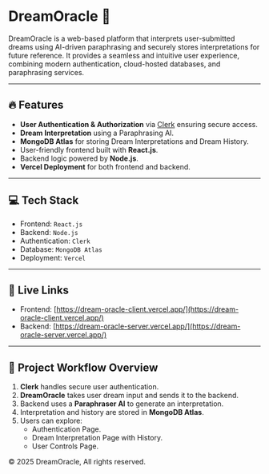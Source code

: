 # DreamOracle 🌙

DreamOracle is a web-based platform that interprets user-submitted dreams using AI-driven paraphrasing and securely stores interpretations for future reference. It provides a seamless and intuitive user experience, combining modern authentication, cloud-hosted databases, and paraphrasing services.

---

## 🔥 Features

- **User Authentication & Authorization** via [Clerk](https://clerk.dev) ensuring secure access.
- **Dream Interpretation** using a Paraphrasing AI.
- **MongoDB Atlas** for storing Dream Interpretations and Dream History.
- User-friendly frontend built with **React.js**.
- Backend logic powered by **Node.js**.
- **Vercel Deployment** for both frontend and backend.

---

## 💻 Tech Stack

- Frontend: `React.js`
- Backend: `Node.js`
- Authentication: `Clerk`
- Database: `MongoDB Atlas`
- Deployment: `Vercel`

---

## 🔗 Live Links

- Frontend: [https://dream-oracle-client.vercel.app/](https://dream-oracle-client.vercel.app/)
- Backend: [https://dream-oracle-server.vercel.app/](https://dream-oracle-server.vercel.app/)

---

## 📄 Project Workflow Overview

1. **Clerk** handles secure user authentication.
2. **DreamOracle** takes user dream input and sends it to the backend.
3. Backend uses a **Paraphraser AI** to generate an interpretation.
4. Interpretation and history are stored in **MongoDB Atlas**.
5. Users can explore:
   - Authentication Page.
   - Dream Interpretation Page with History.
   - User Controls Page.

© 2025 DreamOracle, All rights reserved.
